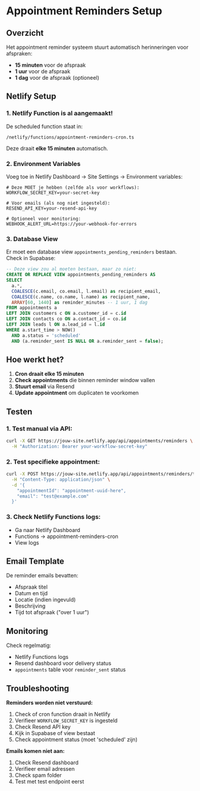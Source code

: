 # Appointment Reminders Setup

## Overzicht

Het appointment reminder systeem stuurt automatisch herinneringen voor afspraken:
- **15 minuten** voor de afspraak
- **1 uur** voor de afspraak  
- **1 dag** voor de afspraak (optioneel)

## Netlify Setup

### 1. Netlify Function is al aangemaakt!

De scheduled function staat in:
```
/netlify/functions/appointment-reminders-cron.ts
```

Deze draait **elke 15 minuten** automatisch.

### 2. Environment Variables

Voeg toe in Netlify Dashboard → Site Settings → Environment variables:

```env
# Deze MOET je hebben (zelfde als voor workflows):
WORKFLOW_SECRET_KEY=your-secret-key

# Voor emails (als nog niet ingesteld):
RESEND_API_KEY=your-resend-api-key

# Optioneel voor monitoring:
WEBHOOK_ALERT_URL=https://your-webhook-for-errors
```

### 3. Database View

Er moet een database view `appointments_pending_reminders` bestaan. Check in Supabase:

```sql
-- Deze view zou al moeten bestaan, maar zo niet:
CREATE OR REPLACE VIEW appointments_pending_reminders AS
SELECT 
  a.*,
  COALESCE(c.email, co.email, l.email) as recipient_email,
  COALESCE(c.name, co.name, l.name) as recipient_name,
  ARRAY[60, 1440] as reminder_minutes -- 1 uur, 1 dag
FROM appointments a
LEFT JOIN customers c ON a.customer_id = c.id
LEFT JOIN contacts co ON a.contact_id = co.id
LEFT JOIN leads l ON a.lead_id = l.id
WHERE a.start_time > NOW()
  AND a.status = 'scheduled'
  AND (a.reminder_sent IS NULL OR a.reminder_sent = false);
```

## Hoe werkt het?

1. **Cron draait elke 15 minuten**
2. **Check appointments** die binnen reminder window vallen
3. **Stuurt email** via Resend
4. **Update appointment** om duplicaten te voorkomen

## Testen

### 1. Test manual via API:
```bash
curl -X GET https://jouw-site.netlify.app/api/appointments/reminders \
  -H "Authorization: Bearer your-workflow-secret-key"
```

### 2. Test specifieke appointment:
```bash
curl -X POST https://jouw-site.netlify.app/api/appointments/reminders/test \
  -H "Content-Type: application/json" \
  -d '{
    "appointmentId": "appointment-uuid-here",
    "email": "test@example.com"
  }'
```

### 3. Check Netlify Functions logs:
- Ga naar Netlify Dashboard
- Functions → appointment-reminders-cron
- View logs

## Email Template

De reminder emails bevatten:
- Afspraak titel
- Datum en tijd
- Locatie (indien ingevuld)
- Beschrijving
- Tijd tot afspraak ("over 1 uur")

## Monitoring

Check regelmatig:
- Netlify Functions logs
- Resend dashboard voor delivery status
- `appointments` table voor `reminder_sent` status

## Troubleshooting

**Reminders worden niet verstuurd:**
1. Check of cron function draait in Netlify
2. Verifieer `WORKFLOW_SECRET_KEY` is ingesteld
3. Check Resend API key
4. Kijk in Supabase of view bestaat
5. Check appointment status (moet 'scheduled' zijn)

**Emails komen niet aan:**
1. Check Resend dashboard
2. Verifieer email adressen
3. Check spam folder
4. Test met test endpoint eerst